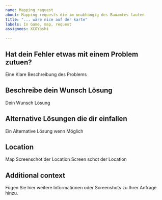 ```yaml
---
name: Mapping request
about: Mapping requests die im unabhängig des Bauamtes lauten
title: "... wäre nice auf der karte"
labels: In Game, map, request
assignees: XCOYoshi

---
```


## Hat dein Fehler etwas mit einem Problem zutuen?
Eine Klare Beschreibung des Problems

## Beschreibe dein Wunsch Lösung
Dein Wunsch Lösung

## Alternative Lösungen die dir einfallen
Ein Alternative Lösung wenn Möglich

## Location
Map Screenschot der Location
Screen schot der Location

## Additional context
Fügen Sie hier weitere Informationen oder Screenshots zu Ihrer Anfrage hinzu.
